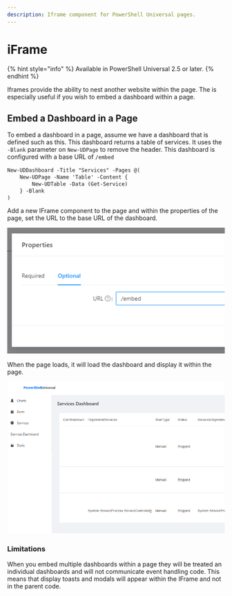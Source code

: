 ```yaml
---
description: Iframe component for PowerShell Universal pages.
---
```


# iFrame

{% hint style="info" %}
Available in PowerShell Universal 2.5 or later.
{% endhint %}

Iframes provide the ability to nest another website within the page. The is especially useful if you wish to embed a dashboard within a page.&#x20;

## Embed a Dashboard in a Page

To embed a dashboard in a page, assume we have a dashboard that is defined such as this. This dashboard returns a table of services. It uses the `-Blank` parameter on `New-UDPage` to remove the header. This dashboard is configured with a base URL of `/embed`

```
New-UDDashboard -Title "Services" -Pages @(
    New-UDPage -Name 'Table' -Content {
        New-UDTable -Data (Get-Service)
    } -Blank
)
```

Add a new IFrame component to the page and within the properties of the page, set the URL to the base URL of the dashboard.&#x20;

![](<../../.gitbook/assets/image (298) (1) (1).png>)

When the page loads, it will load the dashboard and display it within the page.&#x20;

![](<../../.gitbook/assets/image (296).png>)

### Limitations

When you embed multiple dashboards within a page they will be treated an individual dashboards and will not communicate event handling code. This means that display toasts and modals will appear within the IFrame and not in the parent code.&#x20;
